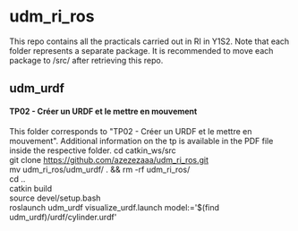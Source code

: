 # udm_ri_ros
This repo contains all the practicals carried out in RI in Y1S2. Note that each folder represents a separate package. It is recommended to move each package to <catkin workspace>/src/ after retrieving this repo.

## udm_urdf  
#### TP02 - Créer un URDF et le mettre en mouvement
This folder corresponds to "TP02 - Créer un URDF et le mettre en mouvement". Additional information on the tp is available in the PDF file inside the respective folder.
cd catkin_ws/src  
git clone https://github.com/azezezaaa/udm_ri_ros.git  
mv udm_ri_ros/udm_urdf/ . && rm -rf udm_ri_ros/  
cd ..  
catkin build  
source devel/setup.bash  
roslaunch udm_urdf visualize_urdf.launch model:='$(find udm_urdf)/urdf/cylinder.urdf'  
